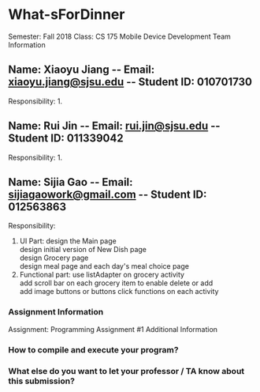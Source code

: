 # What-sForDinner

Semester: Fall 2018
Class: CS 175 Mobile Device Development
Team Information

## Name: Xiaoyu Jiang -- Email: xiaoyu.jiang@sjsu.edu -- Student ID: 010701730 

Responsibility: 
  1. 

## Name: Rui Jin -- Email: rui.jin@sjsu.edu -- Student ID: 011339042

Responsibility: 
  1. 

## Name: Sijia Gao -- Email: sijiagaowork@gmail.com -- Student ID: 012563863 

Responsibility: 
  1. UI Part: design the Main page\
              design initial version of New Dish page\
              design Grocery page\
              design meal page and each day's meal choice page
  2. Functional part: use listAdapter on grocery activity\
                      add scroll bar on each grocery item to enable delete or add \
                      add image buttons or buttons click functions on each activity
                      

### Assignment Information
Assignment: Programming Assignment #1
Additional Information
### How to compile and execute your program?

### What else do you want to let your professor / TA know about this submission?
